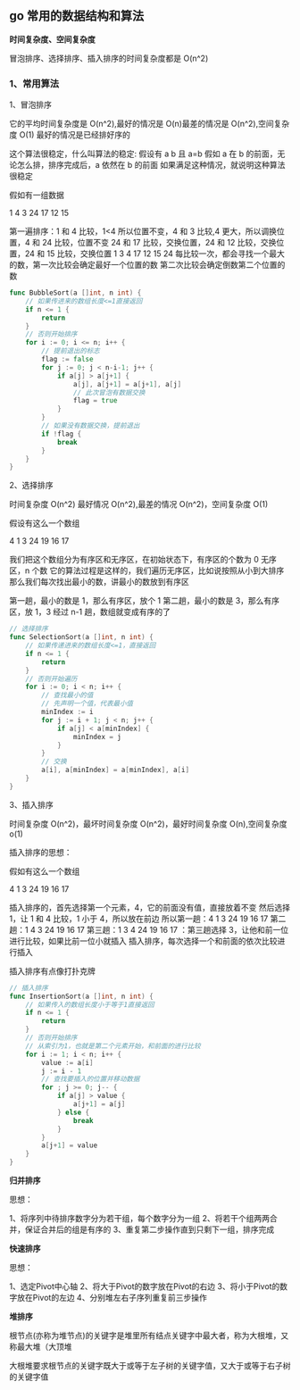 ## go 常用的数据结构和算法

**时间复杂度、空间复杂度**

冒泡排序、选择排序、插入排序的时间复杂度都是 O(n^2)

### 1、常用算法

1、冒泡排序

它的平均时间复杂度是 O(n^2),最好的情况是 O(n)最差的情况是 O(n^2),空间复杂度 O(1)
最好的情况是已经排好序的

这个算法很稳定，什么叫算法的稳定:
假设有 a b 且 a=b
假如 a 在 b 的前面，无论怎么排，排序完成后，a 依然在 b 的前面
如果满足这种情况，就说明这种算法很稳定

假如有一组数据

1 4 3 24 17 12 15

第一遍排序：1 和 4 比较，1<4 所以位置不变，4 和 3 比较,4 更大，所以调换位置，4 和 24 比较，位置不变
24 和 17 比较，交换位置，24 和 12 比较，交换位置，24 和 15 比较，交换位置
1 3 4 17 12 15 24
每比较一次，都会寻找一个最大的数，第一次比较会确定最好一个位置的数
第二次比较会确定倒数第二个位置的数

```go
func BubbleSort(a []int, n int) {
    // 如果传进来的数组长度<=1直接返回
	if n <= 1 {
		return
	}
    // 否则开始排序
	for i := 0; i <= n; i++ {
		// 提前退出的标志
		flag := false
		for j := 0; j < n-i-1; j++ {
			if a[j] > a[j+1] {
				a[j], a[j+1] = a[j+1], a[j]
				// 此次冒泡有数据交换
				flag = true
			}
		}
		// 如果没有数据交换，提前退出
		if !flag {
			break
		}
	}
}
```

2、选择排序

时间复杂度 O(n^2) 最好情况 O(n^2),最差的情况 O(n^2)，空间复杂度 O(1)

假设有这么一个数组

4 1 3 24 19 16 17

我们把这个数组分为有序区和无序区，在初始状态下，有序区的个数为 0
无序区，n 个数
它的算法过程是这样的，我们遍历无序区，比如说按照从小到大排序
那么我们每次找出最小的数，讲最小的数放到有序区

第一趟，最小的数是 1，那么有序区，放个 1
第二趟，最小的数是 3，那么有序区，放 1，3
经过 n-1 趟，数组就变成有序的了

```go
// 选择排序
func SelectionSort(a []int, n int) {
    // 如果传递进来的数组长度<=1，直接返回
	if n <= 1 {
		return
	}
    // 否则开始遍历
	for i := 0; i < n; i++ {
		// 查找最小的值
        // 先声明一个值，代表最小值
		minIndex := i
		for j := i + 1; j < n; j++ {
			if a[j] < a[minIndex] {
				minIndex = j
			}
		}
		// 交换
		a[i], a[minIndex] = a[minIndex], a[i]
	}
}
```

3、插入排序

时间复杂度 O(n^2)，最坏时间复杂度 O(n^2)，最好时间复杂度 O(n),空间复杂度 o(1)

插入排序的思想：

假如有这么一个数组

4 1 3 24 19 16 17

插入排序的，首先选择第一个元素，4，它的前面没有值，直接放着不变
然后选择 1，让 1 和 4 比较，1 小于 4，所以放在前边
所以第一趟：4 1 3 24 19 16 17
第二趟：1 4 3 24 19 16 17
第三趟：1 3 4 24 19 16 17 ：第三趟选择 3，让他和前一位进行比较，如果比前一位小就插入
插入排序，每次选择一个和前面的依次比较进行插入

插入排序有点像打扑克牌

```go
// 插入排序
func InsertionSort(a []int, n int) {
    // 如果传入的数组长度小于等于1直接返回
	if n <= 1 {
		return
	}
    // 否则开始排序
    // 从索引为1，也就是第二个元素开始，和前面的进行比较
	for i := 1; i < n; i++ {
		value := a[i]
		j := i - 1
		// 查找要插入的位置并移动数据
		for ; j >= 0; j-- {
			if a[j] > value {
				a[j+1] = a[j]
			} else {
				break
			}
		}
		a[j+1] = value
	}
}
```

**归并排序**

思想：

1、将序列中待排序数字分为若干组，每个数字分为一组
2、将若干个组两两合并，保证合并后的组是有序的
3、重复第二步操作直到只剩下一组，排序完成

**快速排序**

思想：

1、选定Pivot中心轴
2、将大于Pivot的数字放在Pivot的右边
3、将小于Pivot的数字放在Pivot的左边
4、分别堆左右子序列重复前三步操作

**堆排序**

根节点(亦称为堆节点)的关键字是堆里所有结点关键字中最大者，称为大根堆，又称最大堆（大顶堆

大根堆要求根节点的关键字既大于或等于左子树的关键字值，又大于或等于右子树的关键字值